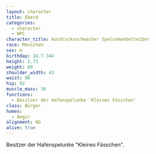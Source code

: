 ```yaml
---
layout: character
title: Eberd
categories:
  - character
  - NPC
character_title: Ausdrucksschwacher Spelunkenbetreiber
race: Menschen
sex: m
birthday: 24.7.344
height: 1.73
weight: 80
shoulder_width: 43
waist: 86
hip: 92
muscle_mass: 36
functions:
  - Besitzer der Hafenspelunke 'Kleines Fässchen'
class: Bürger
homes:
  - Aegir
alignment: NG
alive: true
---
```


Besitzer der Hafenspelunke "Kleines Fässchen".